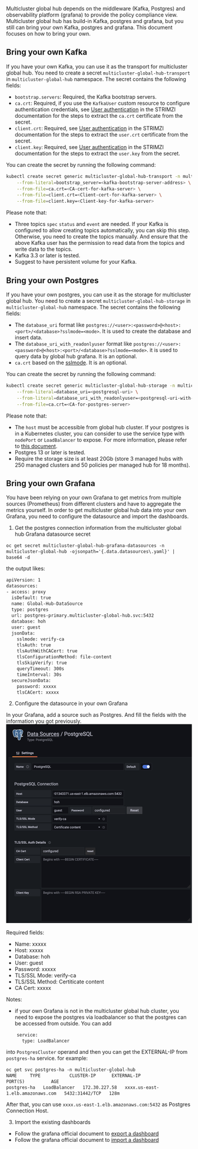 Multicluster global hub depends on the middleware (Kafka, Postgres) and observability platform (grafana) to provide the policy compliance view. Multicluster global hub has build-in Kafka, postgres and grafana, but you still can bring your own Kafka, postgres and grafana. This document focuses on how to bring your own.

## Bring your own Kafka

If you have your own Kafka, you can use it as the transport for multicluster global hub. You need to create a secret `multicluster-global-hub-transport` in `multicluster-global-hub` namespace. The secret contains the following fields:

- `bootstrap.servers`: Required, the Kafka bootstrap servers.
- `ca.crt`: Required, if you use the `KafkaUser` custom resource to configure authentication credentials, see [User authentication](https://strimzi.io/docs/operators/latest/deploying.html#con-securing-client-authentication-str) in the STRIMZI documentation for the steps to extract the `ca.crt` certificate from the secret.
- `client.crt`: Required, see [User authentication](https://strimzi.io/docs/operators/latest/deploying.html#con-securing-client-authentication-str) in the STRIMZI documentation for the steps to extract the `user.crt` certificate from the secret.
- `client.key`: Required, see [User authentication](https://strimzi.io/docs/operators/latest/deploying.html#con-securing-client-authentication-str) in the STRIMZI documentation for the steps to extract the `user.key` from the secret.

You can create the secret by running the following command:
```bash
kubectl create secret generic multicluster-global-hub-transport -n multicluster-global-hub \
    --from-literal=bootstrap_server=<kafka-bootstrap-server-address> \
    --from-file=ca.crt=<CA-cert-for-kafka-server> \
    --from-file=client.crt=<Client-cert-for-kafka-server> \
    --from-file=client.key=<Client-key-for-kafka-server> 
```
Please note that:
- Three topics `spec` `status` and `event` are needed. If your Kafka is configured to allow creating topics automatically, you can skip this step. Otherwise, you need to create the topics manually. And ensure that the above Kafka user has the permission to read data from the topics and write data to the topics.
- Kafka 3.3 or later is tested.
- Suggest to have persistent volume for your Kafka.

## Bring your own Postgres

If you have your own postgres, you can use it as the storage for multicluster global hub. You need to create a secret `multicluster-global-hub-storage` in `multicluster-global-hub` namespace. The secret contains the following fields:

- The `database_uri` format like `postgres://<user>:<password>@<host>:<port>/<database>?sslmode=<mode>`. It is used to create the database and insert data.
- The `database_uri_with_readonlyuser` format like `postgres://<user>:<password>@<host>:<port>/<database>?sslmode=<mode>`. it is used to query data by global hub grafana. It is an optional.
- `ca.crt` based on the [sslmode](https://www.postgresql.org/docs/current/libpq-connect.html#LIBPQ-CONNSTRING). It is an optional.

You can create the secret by running the following command:
```bash
kubectl create secret generic multicluster-global-hub-storage -n multicluster-global-hub \
    --from-literal=database_uri=<postgresql-uri> \
    --from-literal=database_uri_with_readonlyuser=<postgresql-uri-with-readonlyuser> \
    --from-file=ca.crt=<CA-for-postgres-server>
```
Please note that:
- The `host` must be accessible from global hub cluster. If your postgres is in a Kubernetes cluster, you can consider to use the service type with `nodePort` or `LoadBalancer` to expose. For more information, please refer to [this document](./troubleshooting.md#access-to-the-provisioned-postgres-database).
- Postgres 13 or later is tested.
- Require the storage size is at least 20Gb (store 3 managed hubs with 250 managed clusters and 50 policies per managed hub for 18 months).

## Bring your own Grafana
You have been relying on your own Grafana to get metrics from multiple sources (Prometheus) from different clusters and have to aggregate the metrics yourself. In order to get multicluster global hub data into your own Grafana, you need to configure the datasource and import the dashboards.

1. Get the postgres connection information from the multicluster global hub Grafana datasource secret
```
oc get secret multicluster-global-hub-grafana-datasources -n multicluster-global-hub -ojsonpath='{.data.datasources\.yaml}' | base64 -d
```
the output likes:
```
apiVersion: 1
datasources:
- access: proxy
  isDefault: true
  name: Global-Hub-DataSource
  type: postgres
  url: postgres-primary.multicluster-global-hub.svc:5432
  database: hoh
  user: guest
  jsonData:
    sslmode: verify-ca
    tlsAuth: true
    tlsAuthWithCACert: true
    tlsConfigurationMethod: file-content
    tlsSkipVerify: true
    queryTimeout: 300s
    timeInterval: 30s
  secureJsonData:
    password: xxxxx
    tlsCACert: xxxxx
```
2. Configure the datasource in your own Grafana

In your Grafana, add a source such as Postgres. And fill the fields with the information you got previously.
![datasource](./grafana-datasource.png)

Required fields:
- Name: xxxxx
- Host: xxxxx
- Database: hoh
- User: guest
- Password: xxxxx
- TLS/SSL Mode: verify-ca
- TLS/SSL Method: Certiticate content
- CA Cert: xxxxx

Notes:
- if your own Grafana is not in the multicluster global hub cluster, you need to expose the postgres via loadbalancer so that the postgres can be accessed from outside. You can add 
```
    service:
      type: LoadBalancer
```
into `PostgresCluster` operand and then you can get the EXTERNAL-IP from `postgres-ha` service. for example: 
```
oc get svc postgres-ha -n multicluster-global-hub
NAME     TYPE           CLUSTER-IP      EXTERNAL-IP                                                               PORT(S)          AGE
postgres-ha   LoadBalancer   172.30.227.58   xxxx.us-east-1.elb.amazonaws.com   5432:31442/TCP   128m
```
After that, you can use `xxxx.us-east-1.elb.amazonaws.com:5432` as Postgres Connection Host.

3. Import the existing dashboards

- Follow the grafana official document to [export a dashboard](https://grafana.com/docs/grafana/latest/dashboards/manage-dashboards/#export-a-dashboard)
- Follow the grafana official document to [import a dashboard](https://grafana.com/docs/grafana/latest/dashboards/manage-dashboards/#import-a-dashboard)
